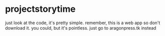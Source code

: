 # projectstorytime
just look at the code, it's pretty simple.
remember, this is a web app so don't download it. you could, but it's pointless. just go to aragonpress.tk instead
